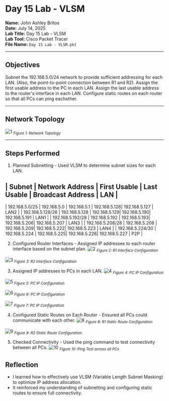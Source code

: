 # Day 15 Lab - VLSM

**Name:** John Ashley Britos  
**Date:** July 14, 2025  
**Lab Title:** Day 15 Lab - VLSM         
**Lab Tool:** Cisco Packet Tracer  
**File Name:** `Day 15 Lab - VLSM.pkt`

---

## Objectives
Subnet the 192.168.5.0/24 network to provide sufficient addressing for each LAN.
(Also, the point-to-point connection between R1 and R2).
Assign the first usable address to the PC in each LAN.
Assign the last usable address to the router's interface in each LAN.
Configure static routes on each router so that all PCs can ping eachother.

---

## Network Topology
![1](./assets/1.png)
<sub>*Figure 1: Network Topology*</sub>

---

## Steps Performed
1. Planned Subnetting - Used VLSM to determine subnet sizes for each LAN.

| Subnet           | Network Address  | First Usable | Last Usable  | Broadcast Address | LAN   |
-------------------------------------------------------------------------------------------------
| 192.168.5.0/25   | 192.168.5.0      | 192.168.5.1  | 192.168.5.126| 192.168.5.127     | LAN2  | 
| 192.168.5.128/26 | 192.168.5.128    | 192.168.5.129| 192.168.5.190| 192.168.5.191     | LAN1  |
| 192.168.5.192/28 | 192.168.5.192    | 192.168.5.193| 192.168.5.206| 192.168.5.207     | LAN3  |
| 192.168.5.208/28 | 192.168.5.208    | 192.168.5.209| 192.168.5.222| 192.168.5.223     | LAN4  |
| 192.168.5.224/30 | 192.168.5.224    | 192.168.5.225| 192.168.5.226| 192.168.5.227     | P2P   |

2. Configured Router Interfaces - Assigned IP addresses to each router interface based on the subnet plan.
![2](./assets/2.png)
<sub>*Figure 2: R1 Interface Configuration*</sub>

![3](./assets/3.png)
<sub>*Figure 3: R2 Interface Configuration*</sub>

3. Assigned IP addresses to PCs in each LAN.
![4](./assets/4.png)
<sub>*Figure 4: PC IP Configuration*</sub>

![5](./assets/5.png)
<sub>*Figure 5: PC IP Configuration*</sub>

![6](./assets/6.png)
<sub>*Figure 6: PC IP Configuration*</sub>

![7](./assets/7.png)
<sub>*Figure 7: PC IP Configuration*</sub>

4. Configured Static Routes on Each Router - Ensured all PCs could communicate with each other.
![8](./assets/8.png)
<sub>*Figure 8: R1 Static Route Configuration*</sub>

![9](./assets/9.png)
<sub>*Figure 9: R2 Static Route Configuration*</sub>

5. Checked Connectivity - Used the ping command to test connectivity between all PCs.
![10](./assets/10.png)
<sub>*Figure 10: Ping Test across all PCs*</sub>

## Reflection
- I learned how to effectively use VLSM (Variable Length Subnet Masking) to optimize IP address allocation.
- It reinforced my understanding of subnetting and configuring static routes to ensure full connectivity.